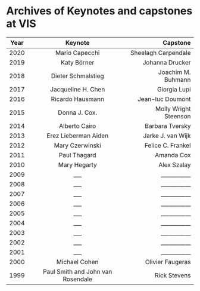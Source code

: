 Archives of Keynotes and capstones at VIS 
=====

| Year          | Keynote            | Capstone            |
| ------------- |:------------------:| -------------------:|
| 2020          | Mario Capecchi     | Sheelagh Carpendale |
| 2019          | Katy Börner        | Johanna Drucker     |
| 2018          | Dieter Schmalstieg | Joachim M. Buhmann  |
| 2017          | Jacqueline H. Chen | Giorgia Lupi        |
| 2016          | Ricardo Hausmann   | Jean-luc Doumont    |
| 2015          | Donna J. Cox.      | Molly Wright Steenson    |
| 2014          | Alberto Cairo      | Barbara Tversky     |
| 2013          | Erez Lieberman Aiden      | Jarke J. van Wijk    |
| 2012          | Mary Czerwinski    | Felice C. Frankel  |
| 2011          | Paul Thagard       | Amanda Cox         |
| 2010          | Mary Hegarty       | 	Alex Szalay    |
| 2009          | ___                |  ___________    |
| 2008          | ___                |  ___________    |
| 2007          | ___                |  ___________    |
| 2006          | ___                |  ___________    |
| 2005          | ___                |  ___________    |
| 2004          | ___                |  ___________    |
| 2003          | ___                |  ___________    |
| 2002          | ___                |  ___________    |
| 2001          | ___                |  ___________    |
| 2000          | Michael Cohen      | 	Olivier Faugeras    |
| 1999          | Paul Smith and John van Rosendale                |  Rick Stevens    |





<!-- 
http://ieeevis.org/year/2015/info/overview-amp-topics/keynote
https://ieeevis.org/year/2014/info/overview-amp-topics/keynote-and-capstone
http://vis.computer.org/VisWeek2010/
-->
